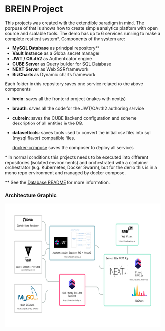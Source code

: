 # BREIN Project

This projects was created with the extendible paradigm in mind. The porpuse of that is shows how to create simple analytics platform with open source and scalable tools. The demo has up to 6 services running to make a complete resilient system*. Components of the system are:

- **MySQL Database** as principal repository**
- **Vault Instance** as a Global secret manager
- **JWT / OAuth2** as Authenticator engine
- **CUBE Server** as Query builder for SQL Database
- **NEXT Server** as Web SSR framework
- **BizCharts** as Dynamic charts framework



Each folder in this repository saves one service related to the above components

- **brein**: saves all the frontend project (makes with nextjs)

- **brauth**: saves all the code for the JWT/OAuth2 authoring service

- **cubrein**: saves the CUBE Backend configuration and scheme description of all entities in the DB.

- **datasettools**: saves tools used to convert the initial csv files into sql (mysql flavor) compatible files.

  [docker-compose](./docker-compose.yaml) saves the composer to deploy all services

  

\* In normal conditions this projects needs to be executed into different repositories (isolated environments) and orchestrated with a container orchestrator (e.g. Kubernetes, Docker Swarm), but for the demo this is in a mono repo environment and managed by docker compose.

** See the [Database README](./datasettools) for more information.



### Architecture Graphic



<p align="center">
  <img width="auto" height="400" src="./diagram.png">
</p>

